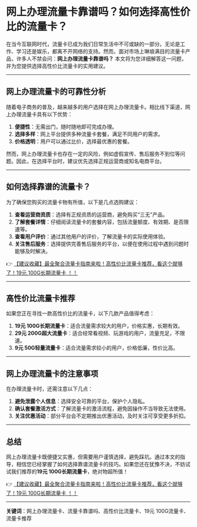 # 网上办理流量卡靠谱吗？如何选择高性价比的流量卡？

在当今互联网时代，流量卡已成为我们日常生活中不可或缺的一部分。无论是工作、学习还是娱乐，都离不开网络的支持。然而，面对市场上琳琅满目的流量卡产品，许多人不禁会问：**网上办理流量卡靠谱吗？** 本文将为您详细解答这一问题，并为您提供选择高性价比流量卡的实用建议。

---

## 网上办理流量卡的可靠性分析

随着电子商务的普及，越来越多的用户选择在网上办理流量卡。相比线下渠道，网上办理流量卡具有以下优势：

1. **便捷性**：无需出门，随时随地即可完成办理。
2. **选择多样**：网上平台提供多种流量卡套餐，满足不同用户的需求。
3. **价格透明**：用户可以通过比价，选择最优惠的套餐。

然而，网上办理流量卡也存在一定的风险，例如虚假宣传、售后服务不到位等问题。因此，在选择平台时，建议优先选择正规运营商或知名电商平台。

---

## 如何选择靠谱的流量卡？

为了确保您购买的流量卡物有所值，以下是几点选购建议：

1. **查看运营商资质**：选择有正规资质的运营商，避免购买“三无”产品。
2. **了解套餐详情**：仔细阅读流量卡的套餐内容，包括流量额度、有效期、是否限速等。
3. **查看用户评价**：通过其他用户的评价，了解流量卡的实际使用体验。
4. **关注售后服务**：选择提供完善售后服务的平台，以便在使用过程中遇到问题时能够及时解决。

👉 [【建议收藏】最全聚合流量卡指南来啦！高性价比流量卡推荐，看这个就够了！19元 100G长期流量卡 ！！](https://bit.ly/Liuliangka)

---

## 高性价比流量卡推荐

如果您正在寻找一款高性价比的流量卡，以下几款产品值得考虑：

1. **19元 100G长期流量卡**：适合流量需求较大的用户，价格实惠，长期有效。
2. **29元 200G超大流量卡**：适合经常看视频、玩游戏的用户，流量充足，不限速。
3. **9元 50G轻量流量卡**：适合流量需求较小的用户，价格低廉，性价比高。

---

## 网上办理流量卡的注意事项

在办理流量卡时，还需注意以下几点：

1. **避免泄露个人信息**：选择安全可靠的平台，保护个人隐私。
2. **确认套餐激活方式**：了解流量卡的激活流程，避免因操作不当导致无法使用。
3. **关注优惠活动**：部分平台会不定期推出优惠活动，及时关注可享受更多折扣。

---

## 总结

网上办理流量卡既便捷又实惠，但需要用户谨慎选择，避免踩坑。通过本文的指导，相信您已经掌握了如何选择靠谱流量卡的技巧。如果您还在犹豫不决，不妨试试我们推荐的**19元 100G长期流量卡**，绝对物超所值！

👉 [【建议收藏】最全聚合流量卡指南来啦！高性价比流量卡推荐，看这个就够了！19元 100G长期流量卡 ！！](https://bit.ly/Liuliangka)

---

**关键词**：网上办理流量卡、流量卡靠谱吗、高性价比流量卡、19元 100G流量卡、流量卡推荐